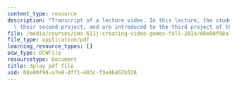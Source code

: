 ```yaml
---
content_type: resource
description: "Transcript of a lecture video. In this lecture, the students present\
  \ their second project, and are introduced to the third project of the class.\t\t"
file: /media/courses/cms-611j-creating-video-games-fall-2014/08e80f98a7e84ff1403cf3e46462b528_MZSnYgdlV0A.pdf
file_type: application/pdf
learning_resource_types: []
ocw_type: OCWFile
resourcetype: Document
title: 3play pdf file
uid: 08e80f98-a7e8-4ff1-403c-f3e46462b528
---
```

